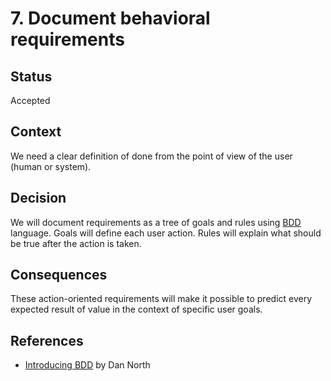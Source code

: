 # 7. Document behavioral requirements

## Status

Accepted

## Context

We need a clear definition of done from the point of view of the user (human or system).

## Decision

We will document requirements as a tree of goals and rules using [BDD](https://dannorth.net/introducing-bdd/) language. Goals will define each user action. Rules will explain what should be true after the action is taken.

## Consequences

These action-oriented requirements will make it possible to predict every expected result of value in the context of specific user goals.

## References

* [Introducing BDD](https://dannorth.net/introducing-bdd/) by Dan North
